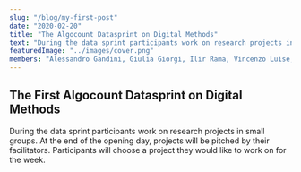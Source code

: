 ```yaml
---
slug: "/blog/my-first-post"
date: "2020-02-20"
title: "The Algocount Datasprint on Digital Methods"
text: "During the data sprint participants work on research projects in small groups. At the end of the opening day, projects will be pitched by their facilitators. Participants will choose a project they would like to work on for the week."
featuredImage: "../images/cover.png"
members: "Alessandro Gandini, Giulia Giorgi, Ilir Rama, Vincenzo Luise, Alessandro Gerosa, Riccardo Pronzato, Michele Grilli, Irene Avossa, Camilla Volpe, Emma Sanzogni, Rebecca Marino, Emma Fortunati, Laura Bruschi, Ludovica Corponi"
---
```


## The First Algocount Datasprint on Digital Methods

During the data sprint participants work on research projects in small groups. At the end of the opening day, projects will be pitched by their facilitators. Participants will choose a project they would like to work on for the week.

